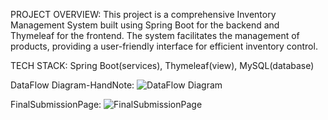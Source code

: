 PROJECT OVERVIEW:
This project is a comprehensive Inventory Management System built using Spring Boot for the backend and Thymeleaf for the frontend. The system facilitates the management of products, providing a user-friendly interface for efficient inventory control.

TECH STACK: Spring Boot(services), Thymeleaf(view), MySQL(database)

DataFlow Diagram-HandNote:
![DataFlow Diagram](https://github.com/user-attachments/assets/5298373d-dbcd-4aee-8a93-20156d24d18b)

FinalSubmissionPage:
![FinalSubmissionPage](https://github.com/user-attachments/assets/a13abaeb-c5ad-4b72-8ddf-992d23c2c684)


